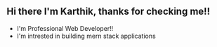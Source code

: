 ## Hi there I'm Karthik, thanks for checking me!! 

- I'm Professional Web Developer!!
- I'm intrested in building mern stack applications